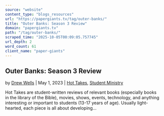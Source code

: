 ```yaml
---
source: "website"
content_type: "blogs_resources"
url: "https://papergiants.tv/tag/outer-banks/"
title: "Outer Banks: Season 3 Review"
domain: "papergiants.tv"
path: "/tag/outer-banks/"
scraped_time: "2025-10-05T00:09:05.757745"
url_depth: 2
word_count: 61
client_name: "paper-giants"
---
```


## Outer Banks: Season 3 Review

by [Drew Wells](https://papergiants.tv/author/drew/ "Posts by Drew Wells") | May 1, 2023 | [Hot Takes](https://papergiants.tv/category/studentresources/hot-takes/), [Student Ministry](https://papergiants.tv/category/studentresources/)

Hot Takes are student-written reviews of relevant books (especially books in the library of the Bible), movies, shows, events, technology, and anything interesting or important to students (13-17 years of age). Usually light-hearted, each piece is all about developing...